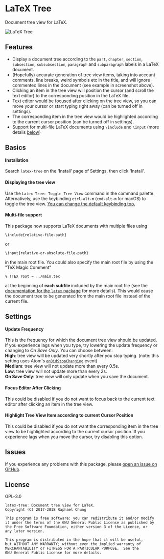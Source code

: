 # LaTeX Tree

Document tree view for LaTeX.

![LaTeX Tree](https://raw.githubusercontent.com/raphael-cch/latex-tree/master/latex-tree-screenshot.png)

## Features
* Display a document tree according to the `part`, `chapter`, `section`, `subsection`, `subsubsection`, `paragraph` and `subparagraph` labels in a LaTeX document.
* (Hopefully) accurate generation of tree view items, taking into account comments, line breaks, weird symbols etc in the title, and will ignore commented lines in the document (see example in screenshot above).
* Clicking an item in the tree view will position the cursor (and scroll the text editor) to the corresponding position in the LaTeX file.
* Text editor would be focused after clicking on the tree view, so you can move your cursor or start typing right away (can be turned off in settings).
* The corresponding item in the tree view would be highlighted according to the current cursor position (can be turned off in settings).
* Support for multi-file LaTeX documents using `\include` and `\input` (more details [below](https://github.com/raphael-cch/latex-tree#multi-file-support))

## Basics
#### Installation
Search `latex-tree` on the 'Install' page of Settings, then click 'Install'.

#### Displaying the tree view
Use the `Latex Tree: Toggle Tree View` command in the command palette.
Alternatively, use the keybinding `ctrl-alt-m` (`cmd-alt-m` for macOS) to toggle the tree view.
[You can change the default keybinding too.](https://flight-manual.atom.io/using-atom/sections/basic-customization/#customizing-keybindings)

#### Multi-file support
This package now supports LaTeX documents with multiple files using
```
\include{relative-file-path}
```
or
```
\input{relative-or-absolute-file-path}
```
in the main root file.
You could also specify the main root file by using the "TeX Magic Comment"
```
% !TEX root = ../main.tex
```
at the beginning of **each subfile** included by the main root file
(see the [documentation for the `latex` package](https://github.com/thomasjo/atom-latex/wiki/Overridding-Build-Settings) for more details).
This would cause the document tree to be generated from the main root file instead of the current file.

## Settings
#### Update Frequency
This is the frequency for which the document tree view should be updated.
If you experience lags when you type, try lowering the update frequency or changing to *On Save Only*.
You can choose between:<br/>
**High**: tree view will be updated very shortly after you stop typing. (note: this setting uses Atom's [`onDidStopChanging`](https://atom.io/docs/api/latest/TextEditor#instance-onDidStopChanging) event)<br/>
**Medium**: tree view will not update more than every 0.5s.<br/>
**Low**: tree view will not update more than every 2s.<br/>
**On Save Only**: tree view will only update when you save the document.

#### Focus Editor After Clicking
This could be disabled if you do not want to focus back to the current text editor after clicking an item in the tree view.

#### Highlight Tree View Item according to current Cursor Position
This could be disabled if you do not want the corresponding item in the tree view to be highlighted according to the current cursor position. If you experience lags when you move the cursor, try disabling this option.

## Issues
If you experience any problems with this package, please [open an issue on GitHub](https://github.com/raphael-cch/latex-tree/issues).

## License
GPL-3.0
```
latex-tree: Document tree view for LaTeX.
Copyright (C) 2017-2018 Raphael Chung

This program is free software: you can redistribute it and/or modify
it under the terms of the GNU General Public License as published by
the Free Software Foundation, either version 3 of the License, or
any later version.

This program is distributed in the hope that it will be useful,
but WITHOUT ANY WARRANTY; without even the implied warranty of
MERCHANTABILITY or FITNESS FOR A PARTICULAR PURPOSE.  See the
GNU General Public License for more details.
```
